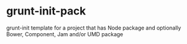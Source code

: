 grunt-init-pack
===============

grunt-init template for a project that has Node package and optionally Bower, Component, Jam and/or UMD package
